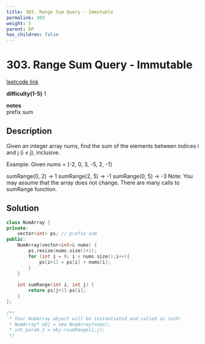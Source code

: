```yaml
---
title: 303. Range Sum Query - Immutable
permalink: 303
weight: 5
parent: DP
has_children: false
---
```

# 303. Range Sum Query - Immutable
[leetcode link](https://leetcode.com/problems/range-sum-query-immutable/)

**difficulty(1-5)** 
1

**notes**   
prefix sum

## Description
Given an integer array nums, find the sum of the elements between indices i and j (i ≤ j), inclusive.

Example:
Given nums = [-2, 0, 3, -5, 2, -1]

sumRange(0, 2) -> 1
sumRange(2, 5) -> -1
sumRange(0, 5) -> -3
Note:
You may assume that the array does not change.
There are many calls to sumRange function.

## Solution
```c++
class NumArray {
private:
    vector<int> ps; // prefix sum
public:
    NumArray(vector<int>& nums) {
        ps.resize(nums.size()+1);
        for (int i = 0; i < nums.size();i++){
            ps[i+1] = ps[i] + nums[i];
        }
    }
    
    int sumRange(int i, int j) {
        return ps[j+1]-ps[i];
    }
};

/**
 * Your NumArray object will be instantiated and called as such:
 * NumArray* obj = new NumArray(nums);
 * int param_1 = obj->sumRange(i,j);
 */
```


